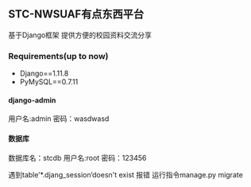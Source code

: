 ## STC-NWSUAF有点东西平台
基于Django框架 提供方便的校园资料交流分享

### Requirements(up to now)

* Django==1.11.8
* PyMySQL==0.7.11

#### django-admin
用户名:admin
密码：wasdwasd

#### 数据库
数据库名：stcdb
用户名:root
密码：123456

遇到table’*.djang_session‘doesn't exist
报错 运行指令manage.py migrate

